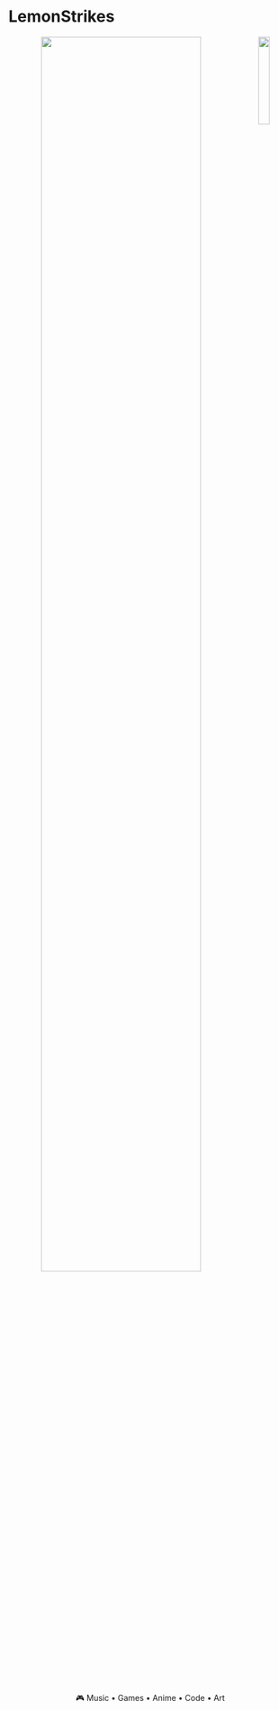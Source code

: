 # LemonStrikes
<div align="center">
<img src="https://raw.githubusercontent.com/LemonStrikes/LemonStrikes/main/assets/sleeper.gif" width="20%" align="right"/>
<img src="https://readme-typing-svg.demolab.com?font=Inconsolata&weight=500&size=50&duration=4000&pause=300&color=A7A459&center=true&vCenter=true&multiline=true&repeat=false&random=false&width=1300&height=140&lines=Hi;LemonStrikes+here+:D" width="75%"/>
<br><br>
    🎮 Music • Games • Anime • Code • Art
<br><br>
